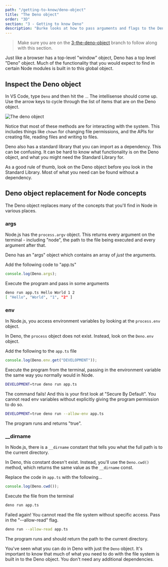 ```yaml
---
path: "/getting-to-know/deno-object"
title: "The Deno object"
order: "3D"
section: "3 - Getting to know Deno"
description: "Burke looks at how to pass arguments and flags to the Deno CLI"
---
```


> Make sure you are on the [3-the-deno-object](https://github.com/burkeholland/deno-exercises/tree/3-the-deno-object) branch to follow along with this section.

Just like a browser has a top-level "window" object, Deno has a top level "Deno" object. Much of the functionality that you would expect to find in certain Node modules is built in to this global object.

## Inspect the Deno object

In VS Code, type `Deno` and then hit the `.`. The intellisense should come up. Use the arrow keys to cycle through the list of items that are on the Deno object.

![The deno object](../images/deno-object.jpg)

Notice that most of these methods are for interacting with the system. This includes things like `chown` for changing file permissions, and the APIs for creating file, reading files and writing to files.

Deno also has a standard library that you can import as a dependency. This can be confusing. It can be hard to know what functionality is on the Deno object, and what you might need the Standard Library for.

As a good rule of thumb, look on the Deno object before you look in the Standard Library. Most of what you need can be found without a dependency.

## Deno object replacement for Node concepts

The Deno object replaces many of the concepts that you'll find in Node in various places.

### args

Node.js has the `process.argv` object. This returns every argument on the terminal - including "node", the path to the file being executed and every argument after that.

Deno has an "args" object which contains an array of _just_ the arguments.

Add the following code to "app.ts"

```typescript
console.log(Deno.args);
```

Execute the program and pass in some arguments

```bash
deno run app.ts Hello World 1 2
[ "Hello", "World", "1", "2" ]
```

### env

In Node.js, you access environment variables by looking at the `process.env` object.

In Deno, the `process` object does not exist. Instead, look on the `Deno.env` object.

Add the following to the `app.ts` file

```typescript
console.log(Deno.env.get("DEVELOPMENT"));
```

Execute the program from the terminal, passing in the environment variable the same way you normally would in Node.

```bash
DEVELOPMENT=true deno run app.ts
```

The command fails! And this is your first look at "Secure By Default". You cannot read env variables without explicitly giving the program permission to do so.

```bash
DEVELOPMENT=true deno run --allow-env app.ts
```

The program runs and returns "true".

### \_\_dirname

In Node.js, there is a `__dirname` constant that tells you what the full path is to the current directory.

In Deno, this constant doesn't exist. Instead, you'll use the `Deno.cwd()` method, which returns the same value as the `__dirname` const.

Replace the code in `app.ts` with the following...

```typescript
console.log(Deno.cwd());
```

Execute the file from the terminal

```bash
deno run app.ts
```

Failed again! You cannot read the file system without specific access. Pass in the "--allow-read" flag.

```bash
deno run --allow-read app.ts
```

The program runs and should return the path to the current directory.

You've seen what you can do in Deno with just the `Deno` object. It's important to know that much of what you need to do with the file system is built in to the Deno object. You don't need any additional dependencies.
